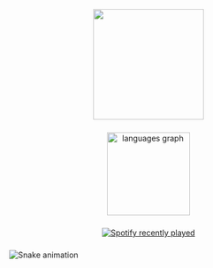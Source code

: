 <div align="center">
  <img height="200" src="https://media.tenor.com/SsXEN-yHFqgAAAAM/exploding-car-explode.gif"  />
</div>

###

<div align="center">
  <img src="https://github-readme-stats.vercel.app/api/top-langs?username=Broderline1&locale=en&hide_title=false&layout=compact&card_width=320&langs_count=5&theme=dracula&hide_border=false&order=2" height="150" alt="languages graph"  />
</div>

###

<div align="center">
  <a href="https://open.spotify.com/user/31eh65iasrokfq6dxjrxlwsoivja">
    <img src="https://spotify-recently-played-readme.vercel.app/api?user=31eh65iasrokfq6dxjrxlwsoivja&count=5&unique=false" alt="Spotify recently played"  />
  </a>
</div>

###

<img src="https://raw.githubusercontent.com/Broderline1/Broderline1/output/snake.svg" alt="Snake animation" />

###
